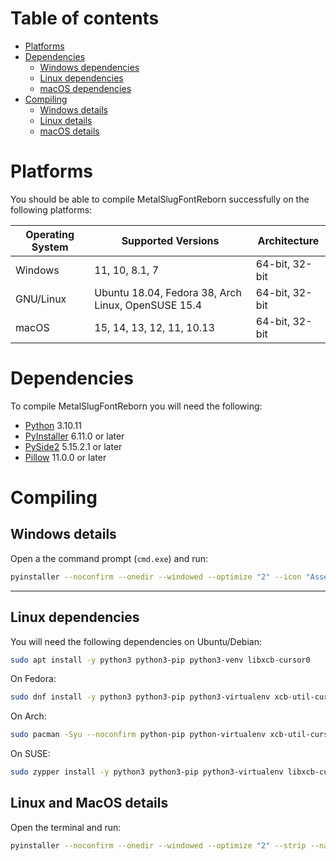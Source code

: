 # Table of contents

- [Platforms](#platforms)
- [Dependencies](#dependencies)
   - [Windows dependencies](#dependencies)
   - [Linux dependencies](#linux-dependencies)
   - [macOS dependencies](#dependencies)
- [Compiling](#compiling)
   - [Windows details](#windows-details)
   - [Linux details](#linux-and-macOS-details)
   - [macOS details](#linux-and-macOS-details)

# Platforms

You should be able to compile MetalSlugFontReborn successfully on the following
platforms:

| Operating System | Supported Versions                                 | Architecture   |
|------------------|----------------------------------------------------|----------------|
| Windows          | 11, 10, 8.1, 7                                     | 64-bit, 32-bit |
| GNU/Linux        | Ubuntu 18.04, Fedora 38, Arch Linux, OpenSUSE 15.4 | 64-bit, 32-bit |
| macOS            | 15, 14, 13, 12, 11, 10.13                          | 64-bit, 32-bit |

# Dependencies

To compile MetalSlugFontReborn you will need the following:

- [Python](https://www.python.org/) 3.10.11
- [PyInstaller](https://pyinstaller.org/en/stable/) 6.11.0 or later
- [PySide2](https://pypi.org/project/PySide2/) 5.15.2.1 or later
- [Pillow](https://pillow.readthedocs.io/en/stable/) 11.0.0 or later

# Compiling

## Windows details

Open a the command prompt (`cmd.exe`) and run:

```sh
pyinstaller --noconfirm --onedir --windowed --optimize "2" --icon "Assets/Icons/Raubtier.ico" --name "MetalSlugFontReborn" --clean --version-file "versionfile.txt" --add-data "Assets;Assets/" --add-data "Src/special_characters.py;." --add-data "Src/image_generation.py;." --add-data "Src/themes.py;." --add-data "Src/qt_utils.py;." --add-data "Src/info.py;."  "Src/qt-version.py"
```

---

## Linux dependencies

You will need the following dependencies on Ubuntu/Debian:
```sh
sudo apt install -y python3 python3-pip python3-venv libxcb-cursor0
```
On Fedora:
```sh
sudo dnf install -y python3 python3-pip python3-virtualenv xcb-util-cursor
```
On Arch:
```sh
sudo pacman -Syu --noconfirm python-pip python-virtualenv xcb-util-cursor
```
On SUSE:
```sh
sudo zypper install -y python3 python3-pip python3-virtualenv libxcb-cursor0
```

## Linux and MacOS details

Open the terminal and run:

```sh
pyinstaller --noconfirm --onedir --windowed --optimize "2" --strip --name "MetalSlugFontReborn" --clean --add-data "Assets:Assets/" --add-data "Src/special_characters.py:." --add-data "Src/image_generation.py:." --add-data "Src/themes.py:." --add-data "Src/qt_utils.py:." --add-data "Src/info.py:." --add-data "Docs/SUPPORTED.txt:."  "Src/qt-version.py"
```
